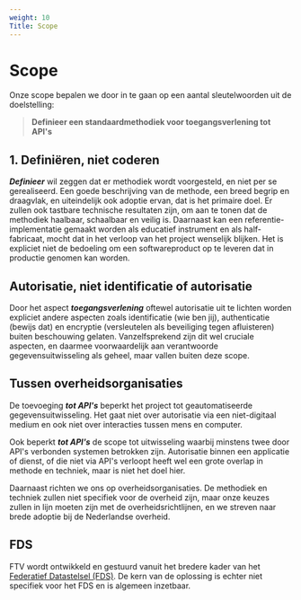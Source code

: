 ```yaml
---
weight: 10
Title: Scope
---
```


# Scope

Onze scope bepalen we door in te gaan op een aantal sleutelwoorden uit de doelstelling:

>  **Definieer een standaardmethodiek voor toegangsverlening tot API's**

## 1. Definiëren, niet coderen

***Definieer*** wil zeggen dat er methodiek wordt voorgesteld, en niet per se gerealiseerd.
Een goede beschrijving van de methode, een breed begrip en draagvlak, en uiteindelijk ook adoptie ervan, dat is het primaire doel.
Er zullen ook tastbare technische resultaten zijn, om aan te tonen dat de methodiek haalbaar, schaalbaar en veilig is.
Daarnaast kan een referentie-implementatie gemaakt worden als educatief instrument en als half-fabricaat,
mocht dat in het verloop van het project wenselijk blijken.
Het is expliciet niet de bedoeling om een softwareproduct op te leveren dat in productie genomen kan worden.

## Autorisatie, niet identificatie of autorisatie

Door het aspect ***toegangsverlening*** oftewel autorisatie uit te lichten worden expliciet andere aspecten zoals
identificatie (wie ben jij), authenticatie (bewijs dat) en encryptie (versleutelen als beveiliging tegen afluisteren) buiten beschouwing gelaten.
Vanzelfsprekend zijn dit wel cruciale aspecten, en daarmee voorwaardelijk aan verantwoorde gegevensuitwisseling als geheel, maar vallen buiten deze scope.

## Tussen overheidsorganisaties

De toevoeging ***tot API's*** beperkt het project tot geautomatiseerde gegevensuitwisseling.
Het gaat niet over autorisatie via een niet-digitaal medium en ook niet over interacties tussen mens en computer.

Ook beperkt ***tot API's*** de scope tot uitwisseling waarbij minstens twee door API's verbonden systemen betrokken zijn.
Autorisatie binnen een applicatie of dienst, of die niet via API's verloopt heeft wel een grote overlap in methode en techniek,
maar is niet het doel hier.

Daarnaast richten we ons op overheidsorganisaties. De methodiek en techniek zullen niet specifiek voor de overheid zijn,
maar onze keuzes zullen in lijn moeten zijn met de overheidsrichtlijnen, en we streven naar brede adoptie bij de Nederlandse
overheid.

## FDS

FTV wordt ontwikkeld en gestuurd vanuit het bredere kader van het [Federatief Datastelsel (FDS)](https://realisatieibds.nl/page/view/564cc96c-115e-4e81-b5e6-01c99b1814ec/de-ontwikkeling-van-het-federatief-datastelsel).
De kern van de oplossing is echter niet specifiek voor het FDS en is algemeen inzetbaar.
